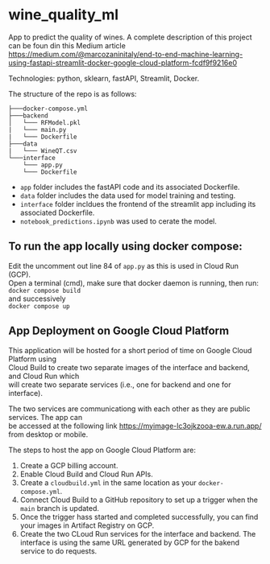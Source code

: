 # wine_quality_ml
App to predict the quality of wines. A complete description of this project can be foun din this Medium article https://medium.com/@marcozaninitaly/end-to-end-machine-learning-using-fastapi-streamlit-docker-google-cloud-platform-fcdf9f9216e0

Technologies: python, sklearn, fastAPI, Streamlit, Docker.

The structure of the repo is as follows:
```
├───docker-compose.yml
├───backend
│   └─── RFModel.pkl
|   └─── main.py
|   └─── Dockerfile
├───data
|   └─── WineQT.csv
└───interface
    └─── app.py
    └─── Dockerfile
```
- <code>app</code> folder includes the fastAPI code and its associated Dockerfile.
- <code>data</code> folder includes the data used for model training and testing.
- <code>interface</code> folder incldues the frontend of the streamlit app including its associated Dockerfile.
- <code>notebook_predictions.ipynb</code> was used to cerate the model.

## To run the app locally using docker compose:
Edit the uncomment out line 84 of <code>app.py</code> as this is used in Cloud Run (GCP).<br>
Open a terminal (cmd), make sure that docker daemon is running, then run:<br>
<code>docker compose build</code><br>
and successively<br>
<code>docker compose up</code>


## App Deployment on Google Cloud Platform
This application will be hosted for a short period of time on Google Cloud Platform using<br>
Cloud Build to create two separate images of the interface and backend, and Cloud Run which<br>
will create two separate services (i.e., one for backend and one for interface).

The two services are communicationg with each other as they are public services. The app can<br>
be accessed at the following link https://myimage-lc3ojkzooa-ew.a.run.app/ from desktop or mobile.

The steps to host the app on Google Cloud Platform are:
1. Create a GCP billing account.
2. Enable Cloud Build and Cloud Run APIs.
3. Create a <code>cloudbuild.yml</code> in the same location as your <code>docker-compose.yml</code>.
4. Connect Cloud Build to a GitHub repository to set up a trigger when the <code>main</code> branch is updated.
5. Once the trigger hass started and completed successfully, you can find your images in Artifact Registry on GCP.
6. Create the two CLoud Run services for the interface and backend. The interface is using the same URL generated by GCP for the bakend service to do requests.
